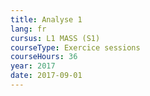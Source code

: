 ```yaml
---
title: Analyse 1
lang: fr
cursus: L1 MASS (S1)
courseType: Exercice sessions
courseHours: 36
year: 2017
date: 2017-09-01
---
```

